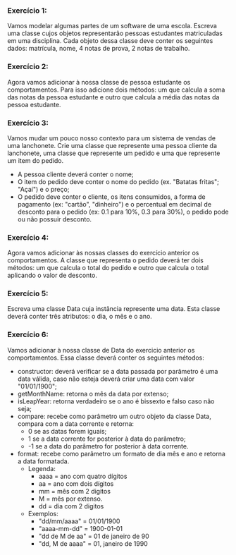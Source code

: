 ### Exercício 1: 
Vamos modelar algumas partes de um software de uma escola. Escreva uma classe cujos objetos representarão pessoas estudantes matriculadas em uma disciplina. Cada objeto dessa classe deve conter os seguintes dados: matrícula, nome, 4 notas de prova, 2 notas de trabalho.

### Exercício 2: 
Agora vamos adicionar à nossa classe de pessoa estudante os comportamentos. Para isso adicione dois métodos: um que calcula a soma das notas da pessoa estudante e outro que calcula a média das notas da pessoa estudante.

### Exercício 3: 
Vamos mudar um pouco nosso contexto para um sistema de vendas de uma lanchonete. Crie uma classe que represente uma pessoa cliente da lanchonete, uma classe que represente um pedido e uma que represente um item do pedido.
* A pessoa cliente deverá conter o nome;
* O item do pedido deve conter o nome do pedido (ex. "Batatas fritas"; "Açaí") e o preço;
* O pedido deve conter o cliente, os itens consumidos, a forma de pagamento (ex: "cartão", "dinheiro") e o percentual em decimal de desconto para o pedido (ex: 0.1 para 10%, 0.3 para 30%), o pedido pode ou não possuir desconto.

### Exercício 4: 
Agora vamos adicionar às nossas classes do exercício anterior os comportamentos. A classe que representa o pedido deverá ter dois métodos: um que calcula o total do pedido e outro que calcula o total aplicando o valor de desconto.

### Exercício 5: 
Escreva uma classe Data cuja instância represente uma data. Esta classe deverá conter três atributos: o dia, o mês e o ano.

### Exercício 6: 
Vamos adicionar à nossa classe de Data do exercicio anterior os comportamentos. Essa classe deverá conter os seguintes métodos:
* constructor: deverá verificar se a data passada por parâmetro é uma data válida, caso não esteja deverá criar uma data com valor "01/01/1900";
* getMonthName: retorna o mês da data por extenso;
* isLeapYear: retorna verdadeiro se o ano é bissexto e falso caso não seja;
* compare: recebe como parâmetro um outro objeto da classe Data, compara com a data corrente e retorna:
  * 0 se as datas forem iguais;
  * 1 se a data corrente for posterior à data do parâmetro;
  * -1 se a data do parâmetro for posterior à data corrente.
* format: recebe como parâmetro um formato de dia mês e ano e retorna a data formatada.
  * Legenda:
    * aaaa = ano com quatro dígitos
    * aa = ano com dois dígitos
    * mm = mês com 2 digitos
    * M = mês por extenso.
    * dd = dia com 2 digitos
  * Exemplos:
    * "dd/mm/aaaa" = 01/01/1900
    * "aaaa-mm-dd" = 1900-01-01
    * "dd de M de aa" = 01 de janeiro de 90
    * "dd, M de aaaa" = 01, janeiro de 1990
